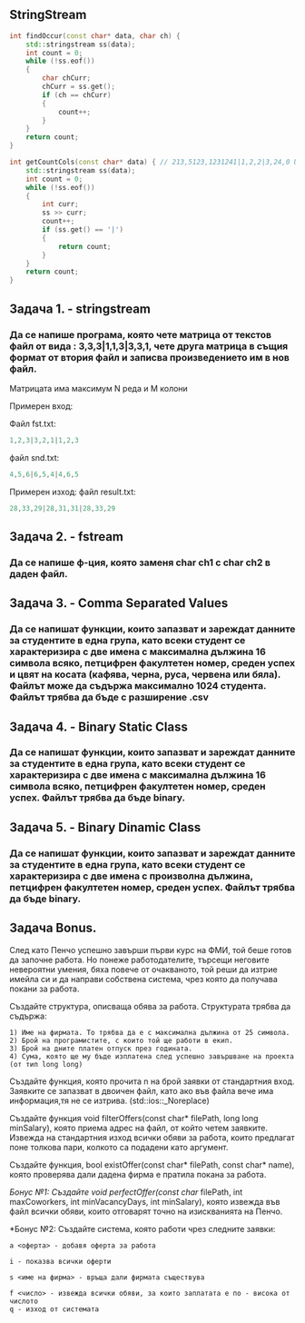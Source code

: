## StringStream
```cpp
int findOccur(const char* data, char ch) {
	std::stringstream ss(data);
	int count = 0;
	while (!ss.eof())
	{
		char chCurr;
		chCurr = ss.get();
		if (ch == chCurr)
		{
			count++;
		}
	}
	return count;
}

int getCountCols(const char* data) { // 213,5123,1231241|1,2,2|3,24,0 Useful to extract data with operator >> 
	std::stringstream ss(data);
	int count = 0;
	while (!ss.eof())
	{
		int curr;
		ss >> curr;
		count++;
		if (ss.get() == '|')
		{
			return count;
		}
	}
	return count;
}
```

## **Задача 1. - stringstream** 
### Да се напише програма, която чете матрица от текстов файл от вида : 3,3,3|1,1,3|3,3,1, чете друга матрица в същия формат от втория файл и записва произведението им в нов файл.

Матрицата има максимум N реда и M колони

Примерен вход:

Файл fst.txt:
```c++
1,2,3|3,2,1|1,2,3
```

файл snd.txt:
```c++
4,5,6|6,5,4|4,6,5
```


Примерен изход:
файл result.txt:
```c++
28,33,29|28,31,31|28,33,29
```

## **Задача 2. - fstream**	
### Да се напише ф-ция, която заменя char ch1 с char ch2 в даден файл.

## **Задача 3. - Comma Separated Values**	
### Да се напишат функции, които запазват и зареждат данните за студентите в една група, като всеки студент се характеризира с две имена с максимална дължина 16 символа всяко, петцифрен факултетен номер, среден успех и цвят на косата (кафява, черна, руса, червена или бяла). Файлът може да съдържа максимално 1024 студента. Файлът трябва да бъде с разширение .csv

## **Задача 4. - Binary Static Class**	
### Да се напишат функции, които запазват и зареждат данните за студентите в една група, като всеки студент се характеризира с две имена с максимална дължина 16 символа всяко, петцифрен факултетен номер, среден успех. Файлът трябва да бъде binary.

## **Задача 5. - Binary Dinamic Class**	
### Да се напишат функции, които запазват и зареждат данните за студентите в една група, като всеки студент се характеризира с две имена с произволна дължина, петцифрен факултетен номер, среден успех. Файлът трябва да бъде binary.

## **Задача Bonus.**	
След като Пенчо успешно завърши първи курс на ФМИ, той беше готов да започне работа. Но понеже работодателите, търсещи неговите невероятни умения, бяха повече от очакваното, той реши да изтрие имейла си и да направи собствена система, чрез която да получава покани за работа.

Създайте структура, описваща обява за работа. Структурата трябва да съдържа:

    1) Име на фирмата. То трябва да е с максимална дължина от 25 символа.
    2) Брой на програмистите, с които той ще работи в екип.
    3) Брой на дните платен отпуск през годината.
    4) Сума, която ще му бъде изплатена след успешно завършване на проекта  (от тип long long)

Създайте функция, която прочита n на брой заявки от стандартния вход.
Заявките се запазват в двоичен файл, като ако във файла вече има информация,тя не се изтрива. (std::ios::_Noreplace)

Създайте функция void filterOffers(const char* filePath, long long minSalary), която приема адрес на файл, от който четем заявките. Извежда на стандартния изход всички обяви за работа, които предлагат поне толкова пари, колкото са подадени като аргумент.

Създайте функция, bool existOffer(const char* filePath, const char* name),
която проверява дали дадена фирма е пратила покана за работа.

*Бонус №1: Създайте void perfectOffer(const char* filePath, int maxCoworkers, int minVacancyDays, int minSalary), която извежда във файл всички обяви, които отговарят точно на изискванията на Пенчо.

*Бонус №2: Създайте система, която работи чрез следните заявки:

    a <оферта> - добавя оферта за работа

    i - показва всички оферти

    s <име на фирма> - връща дали фирмата съществува

    f <число> - извежда всички обяви, за които заплатата е по - висока от числото
    q - изход от системата
